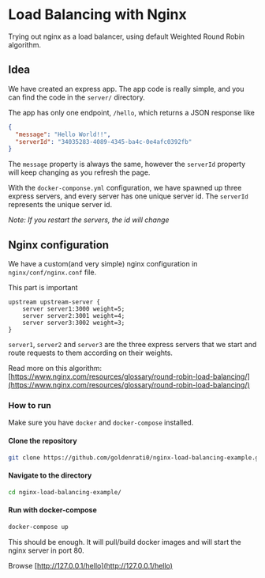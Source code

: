 # Load Balancing with Nginx
Trying out nginx as a load balancer, using default Weighted Round Robin algorithm.

## Idea
We have created an express app. The app code is really simple, and you can find the code in the `server/` directory.

The app has only one endpoint, `/hello`, which returns a JSON response like
```json
{
  "message": "Hello World!!",
  "serverId": "34035283-4089-4345-ba4c-0e4afc0392fb"
}
```

The `message` property is always the same, however the `serverId` property will keep changing as you refresh the page.

With the `docker-componse.yml` configuration, we have spawned up three express servers, and every server has one unique server id. The `serverId` represents the unique server id.

*Note: If you restart the servers, the id will change*

## Nginx configuration
We have a custom(and very simple) nginx configuration in `nginx/conf/nginx.conf` file.

This part is important
```
upstream upstream-server {
    server server1:3000 weight=5;
    server server2:3001 weight=4;
    server server3:3002 weight=3;
}
```
`server1`, `server2` and `server3` are the three express servers that we start and route requests to them according on their weights.

Read more on this algorithm: [https://www.nginx.com/resources/glossary/round-robin-load-balancing/](https://www.nginx.com/resources/glossary/round-robin-load-balancing/)

### How to run
Make sure you have `docker` and `docker-compose` installed.

#### Clone the repository
```bash
git clone https://github.com/goldenrati0/nginx-load-balancing-example.git
```
#### Navigate to the directory
```bash
cd nginx-load-balancing-example/
```
#### Run with docker-compose
```bash
docker-compose up
```

This should be enough. It will pull/build docker images and will start the nginx server in port 80.

Browse [http://127.0.0.1/hello](http://127.0.0.1/hello)
